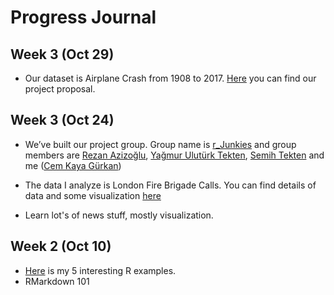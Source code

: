 # Progress Journal

## Week 3 (Oct 29)

+ Our dataset is Airplane Crash from 1908 to 2017. [Here](https://mef-bda503.github.io/gpj-rjunkies/files/AviationCrashProposal.html) you can find our project proposal.  

## Week 3 (Oct 24)

+ We’ve built our project group. Group name is [r_Junkies](https://mef-bda503.github.io/gpj-rjunkies) and group members are [Rezan Azizoğlu](https://mef-bda503.github.io/pj-rezan/), [Yağmur Ulutürk Tekten](https://mef-bda503.github.io/pj-uluturktekteny/), [Semih Tekten](https://mef-bda503.github.io/pj-tektens/) and me ([Cem Kaya Gürkan](https://mef-bda503.github.io/pj-gurkanc/))

+ The data I analyze is London Fire Brigade Calls. You can find details of data and some visualization [here](files/homework02.html)

+ Learn lot's of news stuff, mostly visualization.

## Week 2 (Oct 10)

+ [Here](files/interesting_articles.html) is my 5 interesting R examples. 
+ RMarkdown 101
